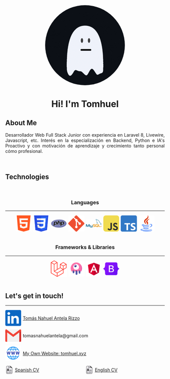 <div align="justify">
    <div align="center">
        <img src="./assets/logo.gif" style="width: 50%; border-radius: 15rem;"/>
        <h1>Hi! I'm Tomhuel</h1>
    </div>
    <h2>About Me</h2>
    <p>
        Desarrollador Web Full Stack Junior con experiencia en Laravel 8, Livewire,
        Javascript, etc. Interés en la especialización en Backend, Python e IA's Proactivo y con motivación de aprendizaje y crecimiento tanto personal cómo profesional.
    </p>
    <br>
    <h2>Technologies</h2>
    <br>
    <h3 style="text-align: center;">Languages</h3>
    <hr>
    <div style="display: flex; justify-content: center; align-items: center; gap: 5px; flex-wrap: wrap;">
        <img src="./assets/html.png" style="width: 10%;" title="HTML 5"/>
        <img src="./assets/css.png" style="width: 10%;" title="CSS"/>
        <img src="./assets/php.png" style="width: 10%;" title="PHP"/>
        <img src="./assets/git.png" style="width: 10%;" title="Git"/>
        <img src="./assets/MySQL.png" style="width: 10%;" title="MySQL"/>
        <img src="./assets/js.png" style="width: 10%; border-radius: 0.5rem;" title="JavaScript"/>
        <img src="./assets/ts.png" style="width: 10%;" title="TypeScript"/>
        <img src="./assets/java.png" style="width: 10%;" title="Java"/>
    </div>
    <br>
    <h3 style="text-align: center;">Frameworks & Libraries</h3>
    <hr>
    <div style="display: flex; justify-content: center; align-items: center; gap: 5px; flex-wrap: wrap;">
        <img src="./assets/laravel.png" style="width: 10%;" title="Laravel"/>
        <img src="./assets/livewire.png" style="width: 10%;" title="Livewire"/>
        <img src="./assets/angular.png" style="width: 10%;" title="Angular"/>
        <img src="./assets/bootstrap.png" style="width: 10%;" title="Bootstrap 5"/>
    </div>
    <br>
    <h2>Let's get in touch!</h2>
    <hr>
    <div style="display: flex; flex-direction: column; gap: 5px; flex-wrap: wrap;">
        <div style="display: flex; align-items: center; gap: 5px; flex-wrap: wrap;">
            <a href="https://www.linkedin.com/in/tom%C3%A1s-nahuel-antela-rizzo-729149258/" style="display: flex; align-items: center; gap: 5px;">
                <img src="./assets/linkedin.png" style="width: 10%;" title="Laravel"/>
                <p>Tomás Nahuel Antela Rizzo</p>
            </a>
        </div>
        <div style="display: flex; align-items: center; gap: 5px; flex-wrap: wrap;">
            <img src="./assets/mail.png" style="width: 10%;" title="Laravel"/>
            <p>tomasnahuelantela@gmail.com</p>
        </div>
        <div style="display: flex; align-items: center; gap: 5px; flex-wrap: wrap;">
            <a href="https://tomhuel.xyz" style="display: flex; align-items: center; gap: 5px;">
                <img src="./assets/website.png" style="width: 10%;" title="Laravel"/>
                <p>My Own Website: tomhuel.xyz</p>
            </a>
        </div>
        <div style="display: flex; align-items: center;">
            <a href="./assets/Spanish CV.pdf" style="display: flex; align-items: center; gap: 5px;">
                <img src="./assets/cv.png" style="width: 10%;" title="Laravel"/>
                <p>Spanish CV</p>
            </a>
            <a href="./assets/English CV.pdf" style="display: flex; align-items: center; gap: 5px;">
                <img src="./assets/cv.png" style="width: 10%;" title="Laravel"/>
                <p>English CV</p>
            </a>
        </div>
    </div>
</div>